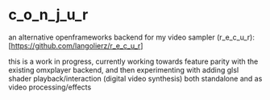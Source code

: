 # c_o_n_j_u_r
an alternative openframeworks backend for my video sampler 
(r_e_c_u_r):[https://github.com/langolierz/r_e_c_u_r]

this is a work in progress, currently working towards feature parity with the existing omxplayer backend, and then experimenting with adding glsl shader playback/interaction (digital video synthesis) both standalone and as video processing/effects
